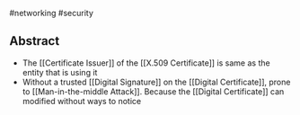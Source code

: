 #networking #security 
## Abstract
- The [[Certificate Issuer]] of the [[X.509 Certificate]] is same as the entity that is using it
- Without a trusted [[Digital Signature]] on the [[Digital Certificate]], prone to [[Man-in-the-middle Attack]]. Because the [[Digital Certificate]] can modified without ways to notice